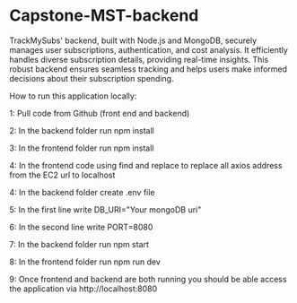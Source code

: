 # Capstone-MST-backend

TrackMySubs' backend, built with Node.js and MongoDB, securely manages user subscriptions, authentication, and cost analysis. It efficiently handles diverse subscription details, providing real-time insights. This robust backend ensures seamless tracking and helps users make informed decisions about their subscription spending.

How to run this application locally:

1: Pull code from Github (front end and backend)

2: In the backend folder run npm install

3: In the frontend folder run npm install

4: In the frontend code using find and replace to replace all axios address from the EC2 url to localhost

4: In the backend folder create .env file

5: In the first line write DB_URI="Your mongoDB uri"

6: In the second line write PORT=8080

7: In the backend folder run npm start

8: In the frontend folder run npm run dev

9: Once frontend and backend are both running you should be able access the application via http://localhost:8080
